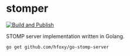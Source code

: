 stomper
===

[![Build and Publish](https://github.com/hfoxy/stomper/actions/workflows/main.yml/badge.svg)](https://github.com/hfoxy/stomper/actions/workflows/main.yml)

STOMP server implementation written in Golang.

```
go get github.com/hfoxy/go-stomp-server
```